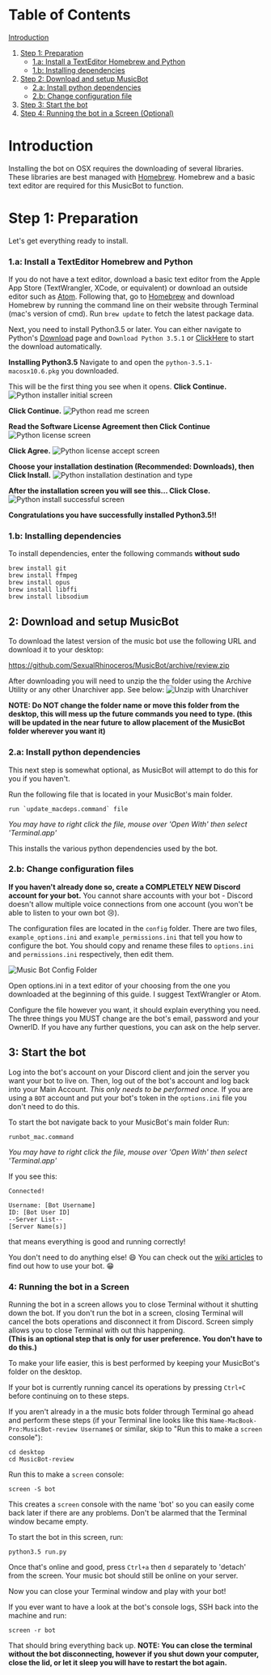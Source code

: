 # Table of Contents

[Introduction](#introduction)

1. [Step 1: Preparation](#step-1-preparation)
    - [1.a: Install a TextEditor Homebrew and Python](#1a-install-a-texteditor-homebrew-and-python)
    - [1.b: Installing dependencies](#1b-installing-dependencies)
2. [Step 2: Download and setup MusicBot](#2-download-and-setup-musicbot)
    - [2.a: Install python dependencies](#2a-install-python-dependencies)
    - [2.b: Change configuration file](#2b-change-configuration-files)
3. [Step 3: Start the bot](#3-start-the-bot)
4. [Step 4: Running the bot in a Screen (Optional)](#4-running-the-bot-in-a-screen)

# Introduction

Installing the bot on OSX requires the downloading of several libraries. These libraries are best managed with [Homebrew](http://brew.sh/). Homebrew and a basic text editor are required for this MusicBot to function.

# Step 1: Preparation

Let's get everything ready to install.

### 1.a: Install a TextEditor Homebrew and Python

If you do not have a text editor, download a basic text editor from the Apple App Store (TextWrangler, XCode, or equivalent) or download an outside editor such as [Atom](https://atom.io/). Following that, go to [Homebrew](http://brew.sh/) and download Homebrew by running the command line on their website through Terminal (mac's version of cmd). Run `brew update` to fetch the latest package data.

Next, you need to install Python3.5 or later. You can either navigate to Python's [Download](https://www.python.org/downloads) page and `Download Python 3.5.1` or [ClickHere](https://www.python.org/ftp/python/3.5.1/python-3.5.1-macosx10.6.pkg) to start the download automatically.

**Installing Python3.5**
Navigate to and open the `python-3.5.1-macosx10.6.pkg` you downloaded.

This will be the first thing you see when it opens. 
**Click Continue.**
![Python installer initial screen](http://i.imgur.com/rNDbcMQ.png)

**Click Continue.**
![Python read me screen](http://i.imgur.com/BvWwg2a.png)

**Read the Software License Agreement then Click Continue**
![Python license screen](http://i.imgur.com/SUWJePm.png)

**Click Agree.**
![Python license accept screen](http://i.imgur.com/RuKTcG3.png)

**Choose your installation destination (Recommended: Downloads), then Click Install.**
![Python installation destination and type](http://i.imgur.com/tNHIehd.png)

**After the installation screen you will see this... Click Close.**
![Python install successful screen](http://i.imgur.com/pF7rBq8.png)

**Congratulations you have successfully installed Python3.5!!**

### 1.b: Installing dependencies

To install dependencies, enter the following commands **without sudo**

    brew install git
    brew install ffmpeg
    brew install opus
    brew install libffi
    brew install libsodium

## 2: Download and setup MusicBot

To download the latest version of the music bot use the following URL and download it to your desktop:

https://github.com/SexualRhinoceros/MusicBot/archive/review.zip

After downloading you will need to unzip the the folder using the Archive Utility or any other Unarchiver app. See below:
![Unzip with Unarchiver](http://i.imgur.com/JrkoMgG.png)

**NOTE: Do NOT change the folder name or move this folder from the desktop, this will mess up the future commands you need to type. (this will be updated in the near future to allow placement of the MusicBot folder wherever you want it)**

### 2.a: Install python dependencies

This next step is somewhat optional, as MusicBot will attempt to do this for you if you haven't.

Run the following file that is located in your MusicBot's main folder.

    run `update_macdeps.command` file    

*You may have to right click the file, mouse over 'Open With' then select 'Terminal.app'*    
    
This installs the various python dependencies used by the bot.

### 2.b: Change configuration files

**If you haven't already done so, create a COMPLETELY NEW Discord account for your bot.** You cannot share accounts with your bot - Discord doesn't allow multiple voice connections from one account (you won't be able to listen to your own bot :cry:).

The configuration files are located in the `config` folder. There are two files, `example_options.ini` and `example_permissions.ini` that tell you how to configure the bot. You should copy and rename these files to `options.ini` and `permissions.ini` respectively, then edit them. 

![Music Bot Config Folder](http://i.imgur.com/GnzWRNG.png)

Open options.ini in a text editor of your choosing from the one you downloaded at the beginning of this guide. I suggest TextWrangler or Atom.

Configure the file however you want, it should explain everything you need. The three things you MUST change are the bot's email, password and your OwnerID. If you have any further questions, you can ask on the help server.

## 3: Start the bot 

Log into the bot's account on your Discord client and join the server you want your bot to live on. Then, log out of the bot's account and log back into your Main Account. *This only needs to be performed once.*
If you are using a `BOT` account and put your bot's token in the `options.ini` file you don't need to do this.

To start the bot navigate back to your MusicBot's main folder
Run:

    runbot_mac.command    

*You may have to right click the file, mouse over 'Open With' then select 'Terminal.app'*    

If you see this:

    Connected!

    Username: [Bot Username]
    ID: [Bot User ID]
    --Server List--
    [Server Name(s)]

that means everything is good and running correctly!

You don't need to do anything else! :smile: You can check out the [wiki articles](https://github.com/SexualRhinoceros/MusicBot/wiki/Commands-list "Commands list") to find out how to use your bot. :grin:



### 4: Running the bot in a Screen

Running the bot in a screen allows you to close Terminal without it shutting down the bot. If you don't run the bot in a screen, closing Terminal will cancel the bots operations and disconnect it from Discord. Screen simply allows you to close Terminal with out this happening.    
**(This is an optional step that is only for user preference. You don't have to do this.)**

To make your life easier, this is best performed by keeping your MusicBot's folder on the desktop.

If your bot is currently running cancel its operations by pressing `Ctrl+C` before continuing on to these steps.

If you aren't already in a the music bots folder through Terminal go ahead and perform these steps (if your Terminal line looks like this `Name-MacBook-Pro:MusicBot-review Username$` or similar, skip to "Run this to make a `screen` console"):

    cd desktop
    cd MusicBot-review

Run this to make a `screen` console:

    screen -S bot

This creates a `screen` console with the name 'bot' so you can easily come back later if there are any problems. Don't be alarmed that the Terminal window became empty.

To start the bot in this screen, run:

    python3.5 run.py

Once that's online and good, press `Ctrl+a` then `d` separately to 'detach' from the screen. Your music bot should still be online on your server.

Now you can close your Terminal window and play with your bot!

If you ever want to have a look at the bot's console logs, SSH back into the machine and run:

    screen -r bot

That should bring everything back up.
**NOTE: You can close the terminal without the bot disconnecting, however if you shut down your computer, close the lid, or let it sleep you will have to restart the bot again.**